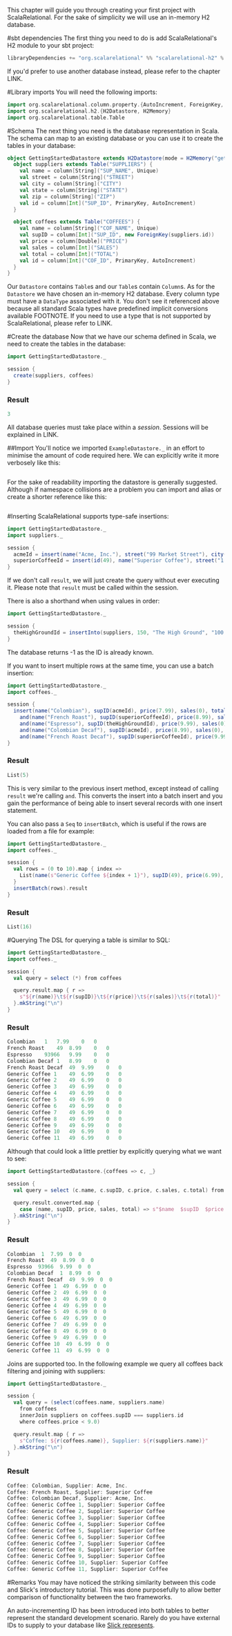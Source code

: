 
This chapter will guide you through creating your first project with ScalaRelational. For the sake of simplicity we will use an in-memory H2 database.

#sbt dependencies
The first thing you need to do is add ScalaRelational's H2 module to your sbt project:

```scala
libraryDependencies += "org.scalarelational" %% "scalarelational-h2" % "1.1.0-SNAPSHOT"
```

If you'd prefer to use another database instead, please refer to the chapter LINK.

#Library imports
You will need the following imports:

```scala
import org.scalarelational.column.property.{AutoIncrement, ForeignKey, PrimaryKey, Unique}
import org.scalarelational.h2.{H2Datastore, H2Memory}
import org.scalarelational.table.Table
```
         
    
#Schema
The next thing you need is the database representation in Scala. The schema can map to an existing database or you can use it to create the tables in your database:

```scala
object GettingStartedDatastore extends H2Datastore(mode = H2Memory("getting_started")) {
  object suppliers extends Table("SUPPLIERS") {
    val name = column[String]("SUP_NAME", Unique)
    val street = column[String]("STREET")
    val city = column[String]("CITY")
    val state = column[String]("STATE")
    val zip = column[String]("ZIP")
    val id = column[Int]("SUP_ID", PrimaryKey, AutoIncrement)
  }

  object coffees extends Table("COFFEES") {
    val name = column[String]("COF_NAME", Unique)
    val supID = column[Int]("SUP_ID", new ForeignKey(suppliers.id))
    val price = column[Double]("PRICE")
    val sales = column[Int]("SALES")
    val total = column[Int]("TOTAL")
    val id = column[Int]("COF_ID", PrimaryKey, AutoIncrement)
  }
}
```
         

Our `Datastore` contains `Table`s and our `Table`s contain `Column`s. As for the `Datastore` we have chosen an in-memory H2 database. Every column type must have a `DataType` associated with it. You don't see it referenced above because all standard Scala types have predefined implicit conversions available FOOTNOTE. If you need to use a type that is not supported by ScalaRelational, please refer to LINK.

#Create the database
Now that we have our schema defined in Scala, we need to create the tables in the database:

```scala
import GettingStartedDatastore._

session {
  create(suppliers, coffees)
}
```

### Result
```scala
3
```
         

All database queries must take place within a *session*. Sessions will be explained in LINK.

##Import
You'll notice we imported `ExampleDatastore._` in an effort to minimise the amount of code required here. We can explicitly write it more verbosely like this:

```scala

```
         

For the sake of readability importing the datastore is generally suggested. Although if namespace collisions are a problem you can import and alias or create a shorter reference like this:

```scala

```
         

#Inserting
ScalaRelational supports type-safe insertions:

```scala
import GettingStartedDatastore._
import suppliers._

session {
  acmeId = insert(name("Acme, Inc."), street("99 Market Street"), city("Groundsville"), state("CA"), zip("95199")).result
  superiorCoffeeId = insert(id(49), name("Superior Coffee"), street("1 Party Place"), city("Mendocino"), state("CA"), zip("95460")).result
}
```
         

If we don't call `result`, we will just create the query without ever executing it. Please note that `result` must be called within the session.

There is also a shorthand when using values in order:

```scala
import GettingStartedDatastore._

session {
  theHighGroundId = insertInto(suppliers, 150, "The High Ground", "100 Coffee Lane", "Meadows", "CA", "93966").result
}
```
         

The database returns -1 as the ID is already known.

If you want to insert multiple rows at the same time, you can use a batch insertion:

```scala
import GettingStartedDatastore._
import coffees._

session {
  insert(name("Colombian"), supID(acmeId), price(7.99), sales(0), total(0)).
    and(name("French Roast"), supID(superiorCoffeeId), price(8.99), sales(0), total(0)).
    and(name("Espresso"), supID(theHighGroundId), price(9.99), sales(0), total(0)).
    and(name("Colombian Decaf"), supID(acmeId), price(8.99), sales(0), total(0)).
    and(name("French Roast Decaf"), supID(superiorCoffeeId), price(9.99), sales(0), total(0)).result
}
```

### Result
```scala
List(5)
```
         

This is very similar to the previous insert method, except instead of calling `result` we're calling `and`. This converts the insert into a batch insert and you gain the performance of being able to insert several records with one insert statement.

You can also pass a `Seq` to `insertBatch`, which is useful if the rows are loaded from a file for example:

```scala
import GettingStartedDatastore._
import coffees._

session {
  val rows = (0 to 10).map { index =>
    List(name(s"Generic Coffee ${index + 1}"), supID(49), price(6.99), sales(0), total(0))
  }
  insertBatch(rows).result
}
```

### Result
```scala
List(16)
```
         
    
#Querying
The DSL for querying a table is similar to SQL:

```scala
import GettingStartedDatastore._
import coffees._

session {
  val query = select (*) from coffees

  query.result.map { r =>
    s"${r(name)}\t${r(supID)}\t${r(price)}\t${r(sales)}\t${r(total)}"
  }.mkString("\n")
}
```

### Result
```scala
Colombian	1	7.99	0	0
French Roast	49	8.99	0	0
Espresso	93966	9.99	0	0
Colombian Decaf	1	8.99	0	0
French Roast Decaf	49	9.99	0	0
Generic Coffee 1	49	6.99	0	0
Generic Coffee 2	49	6.99	0	0
Generic Coffee 3	49	6.99	0	0
Generic Coffee 4	49	6.99	0	0
Generic Coffee 5	49	6.99	0	0
Generic Coffee 6	49	6.99	0	0
Generic Coffee 7	49	6.99	0	0
Generic Coffee 8	49	6.99	0	0
Generic Coffee 9	49	6.99	0	0
Generic Coffee 10	49	6.99	0	0
Generic Coffee 11	49	6.99	0	0
```
         

Although that could look a little prettier by explicitly querying what we want to see:

```scala
import GettingStartedDatastore.{coffees => c, _}

session {
  val query = select (c.name, c.supID, c.price, c.sales, c.total) from c

  query.result.converted.map {
    case (name, supID, price, sales, total) => s"$name  $supID  $price  $sales  $total"
  }.mkString("\n")
}
```

### Result
```scala
Colombian  1  7.99  0  0
French Roast  49  8.99  0  0
Espresso  93966  9.99  0  0
Colombian Decaf  1  8.99  0  0
French Roast Decaf  49  9.99  0  0
Generic Coffee 1  49  6.99  0  0
Generic Coffee 2  49  6.99  0  0
Generic Coffee 3  49  6.99  0  0
Generic Coffee 4  49  6.99  0  0
Generic Coffee 5  49  6.99  0  0
Generic Coffee 6  49  6.99  0  0
Generic Coffee 7  49  6.99  0  0
Generic Coffee 8  49  6.99  0  0
Generic Coffee 9  49  6.99  0  0
Generic Coffee 10  49  6.99  0  0
Generic Coffee 11  49  6.99  0  0
```
         

Joins are supported too. In the following example we query all coffees back filtering and joining with suppliers:

```scala
import GettingStartedDatastore._

session {
  val query = (select(coffees.name, suppliers.name)
    from coffees
    innerJoin suppliers on coffees.supID === suppliers.id
    where coffees.price < 9.0)

  query.result.map { r =>
    s"Coffee: ${r(coffees.name)}, Supplier: ${r(suppliers.name)}"
  }.mkString("\n")
}
```

### Result
```scala
Coffee: Colombian, Supplier: Acme, Inc.
Coffee: French Roast, Supplier: Superior Coffee
Coffee: Colombian Decaf, Supplier: Acme, Inc.
Coffee: Generic Coffee 1, Supplier: Superior Coffee
Coffee: Generic Coffee 2, Supplier: Superior Coffee
Coffee: Generic Coffee 3, Supplier: Superior Coffee
Coffee: Generic Coffee 4, Supplier: Superior Coffee
Coffee: Generic Coffee 5, Supplier: Superior Coffee
Coffee: Generic Coffee 6, Supplier: Superior Coffee
Coffee: Generic Coffee 7, Supplier: Superior Coffee
Coffee: Generic Coffee 8, Supplier: Superior Coffee
Coffee: Generic Coffee 9, Supplier: Superior Coffee
Coffee: Generic Coffee 10, Supplier: Superior Coffee
Coffee: Generic Coffee 11, Supplier: Superior Coffee
```
         

#Remarks
You may have noticed the striking similarity between this code and Slick's introductory tutorial. This was done purposefully to allow better comparison of functionality between the two frameworks.

An auto-incrementing ID has been introduced into both tables to better represent the standard development scenario. Rarely do you have external IDs to supply to your database like [Slick represents](http://slick.typesafe.com/doc/3.0.0/gettingstarted.html#schema).